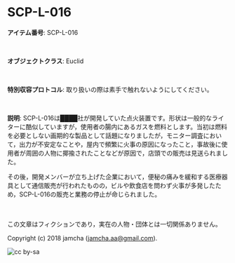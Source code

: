 

# SCP-L-016

**アイテム番号**: SCP-L-016  

<br>  

**オブジェクトクラス**: Euclid  

<br>  

**特別収容プロトコル**: 取り扱いの際は素手で触れないようにしてください。  

<br>  

**説明**: SCP-L-016は████社が開発していた点火装置です。形状は一般的なライターに酷似していますが，使用者の腸内にあるガスを燃料とします。当初は燃料を必要としない画期的な製品として話題になりましたが，モニター調査において，出力が不安定なことや，屋内で頻繁に火事の原因になったこと，事故後に使用者が周囲の人物に揶揄されたことなどが原因で，店頭での販売は見送られました。  

その後，開発メンバーが立ち上げた企業において，便秘の痛みを緩和する医療器具として通信販売が行われたものの，ビルや飲食店を問わず火事が多発したため，SCP-L-016の販売と業務の停止が命じられました。  

<br>  
<br>  
この文章はフィクションであり，実在の人物・団体とは一切関係ありません。  

Copyright (c) 2018 jamcha (jamcha.aa@gmail.com).  

![cc by-sa](http://i.creativecommons.org/l/by-sa/4.0/88x31.png)  

